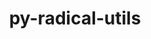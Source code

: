---
title: "py-radical-utils"
layout: cache
categories: [package, develop-2025-04-13]
meta: {"compilers": ["none"], "num_specs": 2, "num_specs_by_stack": {"e4s": 1, "e4s-neoverse-v2": 1, "root": 2}, "oss": ["ubuntu22.04"], "platforms": ["linux"], "stacks": ["e4s", "e4s-neoverse-v2", "root"], "targets": ["neoverse_v2", "x86_64_v3"], "versions": ["1.91.1"]}
spec_details: [{"compiler": "none", "hash": "bnvx4s7kah3fpq3qb3nblm343boazhod", "os": "ubuntu22.04", "platform": "linux", "size": "-", "stacks": ["e4s", "root"], "target": "x86_64_v3", "variants": ["build_system=python_pip"], "versions": ["1.91.1"]}, {"compiler": "none", "hash": "vnxfnylegcnmhsnbnxu6scyzz5zfzxfl", "os": "ubuntu22.04", "platform": "linux", "size": "-", "stacks": ["e4s-neoverse-v2", "root"], "target": "neoverse_v2", "variants": ["build_system=python_pip"], "versions": ["1.91.1"]}]
---